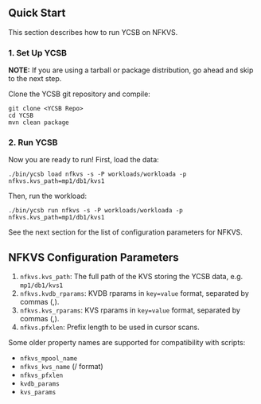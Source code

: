 <!-- LICENSE TODO
Copyright (c) 2012 YCSB contributors. All rights reserved.

Licensed under the Apache License, Version 2.0 (the "License"); you
may not use this file except in compliance with the License. You
may obtain a copy of the License at

http://www.apache.org/licenses/LICENSE-2.0

Unless required by applicable law or agreed to in writing, software
distributed under the License is distributed on an "AS IS" BASIS,
WITHOUT WARRANTIES OR CONDITIONS OF ANY KIND, either express or
implied. See the License for the specific language governing
permissions and limitations under the License. See accompanying
LICENSE file.
-->

## Quick Start

This section describes how to run YCSB on NFKVS.

### 1. Set Up YCSB

**NOTE:** If you are using a tarball or package distribution, go ahead and skip
to the next step.

Clone the YCSB git repository and compile:

    git clone <YCSB Repo>
    cd YCSB
    mvn clean package

### 2. Run YCSB

Now you are ready to run! First, load the data:

    ./bin/ycsb load nfkvs -s -P workloads/workloada -p nfkvs.kvs_path=mp1/db1/kvs1

Then, run the workload:

    ./bin/ycsb run nfkvs -s -P workloads/workloada -p nfkvs.kvs_path=mp1/db1/kvs1

See the next section for the list of configuration parameters for NFKVS.

## NFKVS Configuration Parameters

1. `nfkvs.kvs_path`: The full path of the KVS storing the YCSB data, e.g. `mp1/db1/kvs1`
2. `nfkvs.kvdb_rparams`: KVDB rparams in `key=value` format, separated by commas (,).
3. `nfkvs.kvs_rparams`: KVS rparams in `key=value` format, separated by commas (,).
4. `nfkvs.pfxlen`: Prefix length to be used in cursor scans.

Some older property names are supported for compatibility with scripts:
- `nfkvs_mpool_name`
- `nfkvs_kvs_name` (<kvdbname>/<kvsname> format)
- `nfkvs_pfxlen`
- `kvdb_params`
- `kvs_params`
